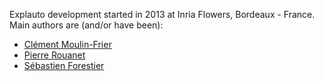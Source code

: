 Explauto development started in 2013 at Inria Flowers, Bordeaux - France. Main authors are (and/or have been):

- [Clément Moulin-Frier](https://flowers.inria.fr/clement_mf/)
- [Pierre Rouanet](https://github.com/pierre-rouanet)
- [Sébastien Forestier](http://sforestier.com)
